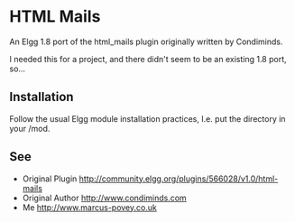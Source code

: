 HTML Mails
==========

An Elgg 1.8 port of the html_mails plugin originally written by Condiminds.

I needed this for a project, and there didn't seem to be an existing 1.8 port, so...

Installation
------------

Follow the usual Elgg module installation practices, I.e. put the directory in your /mod.

See
---

 * Original Plugin <http://community.elgg.org/plugins/566028/v1.0/html-mails>
 * Original Author <http://www.condiminds.com>
 * Me <http://www.marcus-povey.co.uk>

